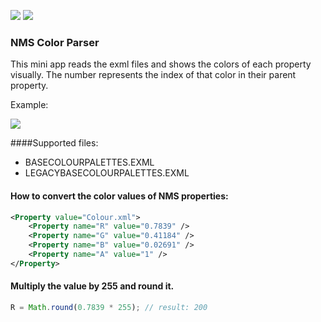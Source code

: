 ![](https://img.shields.io/github/release/nmscd/nmscolorparser.svg) ![](https://img.shields.io/github/issues/nmscd/nmscolorparser.svg)
### NMS Color Parser

This mini app reads the exml files and shows the colors of each property visually.
The number represents the index of that color in their parent property.

Example:

![](https://nmscd.github.io/nmscolorparser/src/img/sample.png)

####Supported files:
- BASECOLOURPALETTES.EXML
- LEGACYBASECOLOURPALETTES.EXML

#### How to convert the color values of NMS properties:

```xml
<Property value="Colour.xml">
	<Property name="R" value="0.7839" />
	<Property name="G" value="0.41184" />
	<Property name="B" value="0.02691" />
	<Property name="A" value="1" />
</Property>
```
#### Multiply the value by 255 and round it.

```javascript
R = Math.round(0.7839 * 255); // result: 200
```

